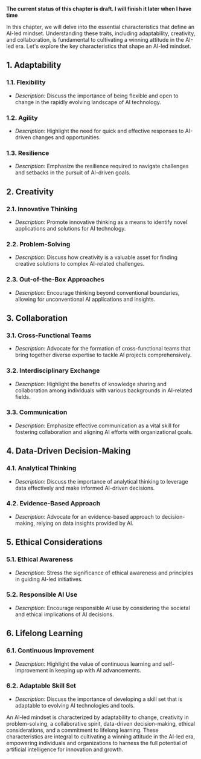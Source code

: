 **The current status of this chapter is draft. I will finish it later when I have time**

In this chapter, we will delve into the essential characteristics that define an AI-led mindset. Understanding these traits, including adaptability, creativity, and collaboration, is fundamental to cultivating a winning attitude in the AI-led era. Let's explore the key characteristics that shape an AI-led mindset.

**1. Adaptability**
-------------------

### 1.1. **Flexibility**

* *Description*: Discuss the importance of being flexible and open to change in the rapidly evolving landscape of AI technology.

### 1.2. **Agility**

* *Description*: Highlight the need for quick and effective responses to AI-driven changes and opportunities.

### 1.3. **Resilience**

* *Description*: Emphasize the resilience required to navigate challenges and setbacks in the pursuit of AI-driven goals.

**2. Creativity**
-----------------

### 2.1. **Innovative Thinking**

* *Description*: Promote innovative thinking as a means to identify novel applications and solutions for AI technology.

### 2.2. **Problem-Solving**

* *Description*: Discuss how creativity is a valuable asset for finding creative solutions to complex AI-related challenges.

### 2.3. **Out-of-the-Box Approaches**

* *Description*: Encourage thinking beyond conventional boundaries, allowing for unconventional AI applications and insights.

**3. Collaboration**
--------------------

### 3.1. **Cross-Functional Teams**

* *Description*: Advocate for the formation of cross-functional teams that bring together diverse expertise to tackle AI projects comprehensively.

### 3.2. **Interdisciplinary Exchange**

* *Description*: Highlight the benefits of knowledge sharing and collaboration among individuals with various backgrounds in AI-related fields.

### 3.3. **Communication**

* *Description*: Emphasize effective communication as a vital skill for fostering collaboration and aligning AI efforts with organizational goals.

**4. Data-Driven Decision-Making**
----------------------------------

### 4.1. **Analytical Thinking**

* *Description*: Discuss the importance of analytical thinking to leverage data effectively and make informed AI-driven decisions.

### 4.2. **Evidence-Based Approach**

* *Description*: Advocate for an evidence-based approach to decision-making, relying on data insights provided by AI.

**5. Ethical Considerations**
-----------------------------

### 5.1. **Ethical Awareness**

* *Description*: Stress the significance of ethical awareness and principles in guiding AI-led initiatives.

### 5.2. **Responsible AI Use**

* *Description*: Encourage responsible AI use by considering the societal and ethical implications of AI decisions.

**6. Lifelong Learning**
------------------------

### 6.1. **Continuous Improvement**

* *Description*: Highlight the value of continuous learning and self-improvement in keeping up with AI advancements.

### 6.2. **Adaptable Skill Set**

* *Description*: Discuss the importance of developing a skill set that is adaptable to evolving AI technologies and tools.

An AI-led mindset is characterized by adaptability to change, creativity in problem-solving, a collaborative spirit, data-driven decision-making, ethical considerations, and a commitment to lifelong learning. These characteristics are integral to cultivating a winning attitude in the AI-led era, empowering individuals and organizations to harness the full potential of artificial intelligence for innovation and growth.
